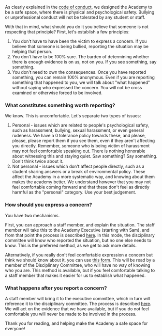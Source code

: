 

As clearly explained in the [code of conduct](pages/Code-of-Conduct), we designed the Academy to be a safe space, where there is physical and psychological safety. Bullying or unprofessional conduct will not be tolerated by any student or staff. 

With that in mind, what should you do it you believe that someone is not respecting that principle? First, let's establish a few principles:

1. You don't have to have been the victim to express a concern. If you believe that someone is being bullied, reporting the situation may be helping that person. 
2. You don't have to be 100% sure. The burden of determining whether there is enough evidence is on us, not on you. If you see something, say something. 
3. You don't need to own the consequences. Once you have reported something, you can remain 100% anonymous. Even if you are reporting something that happened to you, we will talk about "what happened" without saying who expressed the concern. You will not be cross examined or otherwise forced to be involved. 

### What constitutes something worth reporting? 
We know. This is uncomfortable. Let's separate two types of issues: 
1. Personal - issues which are related to people's psychological safety, such as harassment, bullying, sexual harassment, or even general rudeness. We have a 0 tolerance policy towards these, and please, please, please report them if you see them, even if they aren't affecting you directly. Remember, someone who is being victim of harassment may not feel comfortable speaking out. There is nothing honorable about witnessing this and staying quiet. Saw something? Say something. Don't think twice about it.   
1. Not personal - issues which don't affect people directly, such as a student sharing answers or a break of environmental policy. These affect the Academy in a more systematic way, and knowing about them makes the academy better. We understand however that you may not feel comfortable coming forward and that these don't feel as directly harmful as the "personal" category. Use your best judgement. 

### How should you express a concern? 
You have two mechanisms. 

First, you can approach a staff member, and explain the situation. The staff member will take this to the Academy Executive (starting with Sam), and from that point the process is described [here](pages/Disciplinary-action). In this mode, the disciplinary committee will know who reported the situation, but no one else needs to know. This is the preferred method, as we get to ask more details. 

Alternatively, if you really don't feel comfortable expression a concern but think we should know about it, you can use [this form](https://docs.google.com/forms/d/e/1FAIpQLSeqSl_jatUTfXrVPBVaZuaKK0ygxQ065nnAZdPG4mG7ht_-Zw/viewform?usp=sf_link). This will be read by a member of the Disciplinary Committee, who will have no way of knowing who you are. This method is available, but if you feel comfortable talking to a staff member that makes it easier for us to establish what happened.  

### What happens after you report a concern? 
A staff member will bring it to the executive committee, which in turn will reference it to the disciplinary committee. The process is described [here](pages/Disciplinary-action). We will act on the evidence that we have available, but if you do not feel comfortable you will never be made to be involved in the process. 

Thank you for reading, and helping make the Academy a safe space for everyone! 